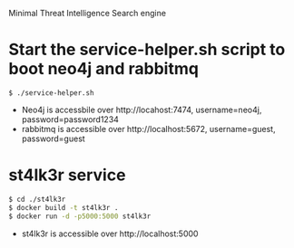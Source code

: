 
Minimal Threat Intelligence Search engine

# Start the service-helper.sh script to boot neo4j and rabbitmq

```
$ ./service-helper.sh
```

- Neo4j is accessbile over http://locahost:7474, username=neo4j, password=password1234
- rabbitmq is accessible over http://localhost:5672, username=guest, password=guest

# st4lk3r service


```sh
$ cd ./st4lk3r
$ docker build -t st4lk3r .
$ docker run -d -p5000:5000 st4lk3r
```

- st4lk3r is accessible over http://localhost:5000
